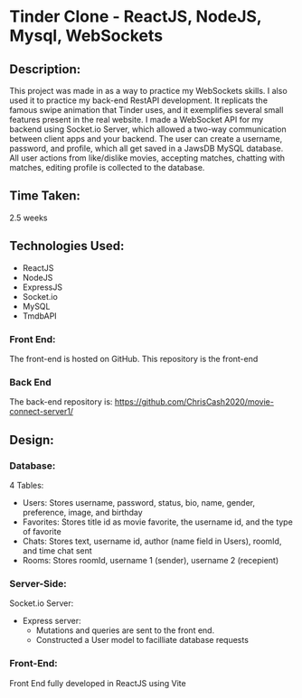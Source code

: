 # Tinder Clone - ReactJS, NodeJS, Mysql, WebSockets


## Description:

This project was made in as a way to practice my WebSockets skills.
I also used it to practice my back-end RestAPI development. It replicats the
famous swipe animation that Tinder uses, and it exemplifies
several small features present in the real website. I made a
WebSocket API for my backend using Socket.io Server, which allowed a
two-way communication between client apps and your backend. 
The user can create a username, password, and profile, which all get
saved in a JawsDB MySQL database. All user actions from like/dislike 
movies, accepting matches, chatting with matches, editing profile is collected to 
the database.

## Time Taken:

2.5 weeks

## Technologies Used:

- ReactJS
- NodeJS
- ExpressJS
- Socket.io
- MySQL
- TmdbAPI

### Front End:


The front-end is hosted on GitHub. 
This repository is the front-end

### Back End

The back-end repository is: https://github.com/ChrisCash2020/movie-connect-server1/


## Design:

### Database:

4 Tables:
- Users: Stores username, password, status, bio, name, gender, preference, image, and birthday
- Favorites: Stores title id as movie favorite, the username id, and the type of favorite
- Chats: Stores text, username id, author (name field in Users), roomId, and time chat sent
- Rooms: Stores roomId, username 1 (sender), username 2 (recepient)


### Server-Side:
Socket.io Server: 
- Express server:
  - Mutations and queries are sent to the front end.
  - Constructed a User model to facilliate database requests
  
### Front-End:

Front End fully developed in ReactJS using Vite

